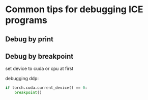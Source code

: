 
# Common tips for debugging ICE programs

## Debug by print

## Debug by breakpoint

set device to cuda or cpu at first

debugging ddp:

```python
if torch.cuda.current_device() == 0:
    breakpoint()
```
